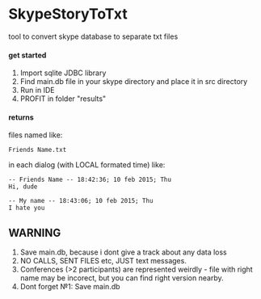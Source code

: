 # SkypeStoryToTxt
tool to convert skype database to separate txt files

#### get started
1. Import sqlite JDBC library
2. Find main.db file in your skype directory and place it in src directory
3. Run in IDE
4. PROFIT in folder "results"

#### returns 
files
named like: 
```
Friends Name.txt
```
in each dialog (with LOCAL formated time) like:
```
-- Friends Name -- 18:42:36; 10 feb 2015; Thu
Hi, dude

-- My name -- 18:43:06; 10 feb 2015; Thu
I hate you
```
## WARNING
1. Save main.db, because i dont give a track about any data loss
2. NO CALLS, SENT FILES etc, JUST text messages.
3. Conferences (>2 participants) are represented weirdly - file with right name may be incorect, but you can find right version nearby.
4. Dont forget №1: Save main.db
